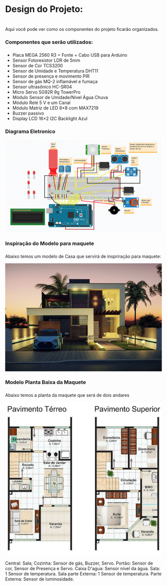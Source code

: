 # Design do Projeto: <h1>

  Aqui você pode ver como os componentes do projeto ficarão organizados.

### Componentes que serão utilizados: <h3>
 
 - Placa MEGA 2560 R3 + Fonte + Cabo USB para Arduino
 - Sensor Fotoresistor LDR de 5mm 
 - Sensor de Cor TCS3200
 - Sensor de Umidade e Temperatura DHT11
 - Sensor de presença e movimento PIR
 - Sensor de gás MQ-2 inflamável e fumaça
 - Sensor ultrasônico HC-SR04
 - Micro Servo SG92R 9g TowerPro
 - Módulo Sensor de Umidade/Nível Água Chuva
 - Módulo Relé 5 V e um Canal
 - Módulo Matriz de LED 8×8 com MAX7219
 - Buzzer passivo
 - Display LCD 16×2 I2C Backlight Azul
  
  ### Diagrama Eletronico
  ![Diagrama Eletronico](https://github.com/ElisaAnes/Projeto-Domotica/blob/main/Screenshot_2.png)
  <br />
  
  ### Inspiração do Modelo para maquete <h3>
  Abaixo temos um modelo de Casa que servirá de inspriração para maquete:
  
![Modelo Casa](https://github.com/ElisaAnes/Projeto-Domotica/blob/main/Plantas-de-Casas-de-Dois-Andares%20(1).jpg)
  <br />
  
### Modelo Planta Baixa da Maquete <h3>
  Abaixo temos a planta da maquete que será de dois andares
  
![Planta Baixa](https://github.com/ElisaAnes/Projeto-Domotica/blob/main/Plantas-de-Casas-de-Dois-Andares.jpg)
  
  Central: Sala;
  Cozinha: Sensor de gás, Buzzer, Servo.
  Portão: Sensor de cor, Sensor de Presença e Servo.
  Caixa D'agua: Sensor nível da água.
  Sala: 1 Sensor de temperatura.
  Sala parte Externa: 1 Sensor de temperatura.
  Parte Externa: Sensor de luminosidade.
 
  
